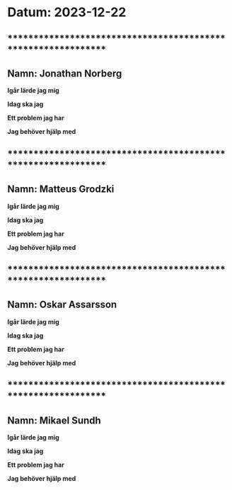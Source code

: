 # Datum: 2023-12-22

## ************************************************************* ##
## Namn: Jonathan Norberg
**Igår lärde jag mig** 

**Idag ska jag** 

**Ett problem jag har** 

**Jag behöver hjälp med** 
    

## ************************************************************* ##
## Namn: Matteus Grodzki
**Igår lärde jag mig** 

**Idag ska jag** 

**Ett problem jag har** 

**Jag behöver hjälp med** 


## ************************************************************* ##
## Namn: Oskar Assarsson
**Igår lärde jag mig** 

**Idag ska jag** 

**Ett problem jag har** 

**Jag behöver hjälp med** 


## ************************************************************* ##
## Namn: Mikael Sundh
**Igår lärde jag mig** 

**Idag ska jag** 

**Ett problem jag har** 

**Jag behöver hjälp med** 
